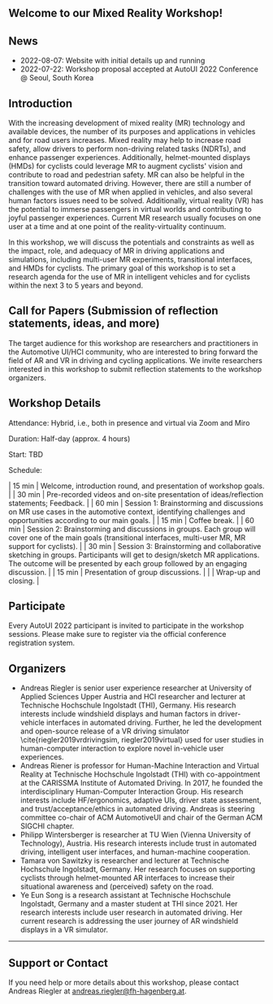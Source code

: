 ## Welcome to our Mixed Reality Workshop!

## News

- 2022-08-07: Website with initial details up and running
- 2022-07-22: Workshop proposal accepted at AutoUI 2022 Conference @ Seoul, South Korea

## Introduction

With the increasing development of mixed reality (MR) technology and available devices, the number of its purposes and applications in vehicles and for road users increases. Mixed reality may help to increase road safety, allow drivers to perform non-driving related tasks (NDRTs), and enhance passenger experiences. Additionally, helmet-mounted displays (HMDs) for cyclists could leverage MR to augment cyclists' vision and contribute to road and pedestrian safety. MR can also be helpful in the transition toward automated driving. However, there are still a number of challenges with the use of MR when applied in vehicles, and also several human factors issues need to be solved. Additionally, virtual reality (VR) has the potential to immerse passengers in virtual worlds and contributing to joyful passenger experiences. Current MR research usually focuses on one user at a time and at one point of the reality-virtuality continuum.  

In this workshop, we will discuss the potentials and constraints as well as the impact, role, and adequacy of MR in driving applications and simulations, including multi-user MR experiments, transitional interfaces, and HMDs for cyclists. The primary goal of this workshop is to set a research agenda for the use of MR in intelligent vehicles and for cyclists within the next 3 to 5 years and beyond.

## Call for Papers (Submission of reflection statements, ideas, and more)

The target audience for this workshop are researchers and practitioners in the Automotive UI/HCI community, who are interested to bring forward the field of AR and VR in driving and cycling applications. We invite researchers interested in this workshop to submit reflection statements to the workshop organizers.

## Workshop Details

Attendance: Hybrid, i.e., both in presence and virtual via Zoom and Miro

Duration: Half-day (approx. 4 hours)

Start: TBD

Schedule:

| 15 min | Welcome, introduction round, and presentation of workshop goals.                                                                                                                                        |
| 30 min | Pre-recorded videos and on-site presentation of ideas/reflection statements; Feedback.                                                                                                                  |
| 60 min | Session 1: Brainstorming and discussions on MR use cases in the automotive context, identifying challenges and opportunities according to our main goals.                                               |
| 15 min | Coffee break.                                                                                                                                                                                           |
| 60 min | Session 2: Brainstorming and discussions in groups. Each group will cover one of the main goals (transitional interfaces, multi-user MR, MR support for cyclists).                                      |
| 30 min | Session 3: Brainstorming and collaborative sketching in groups. Participants will get to design/sketch MR applications. The outcome will be presented by each group followed by an engaging discussion. |
| 15 min | Presentation of group discussions.                                                                                                                                                                      |
|        | Wrap-up and closing.                                                                                                                                                                                    |

## Participate
Every AutoUI 2022 participant is invited to participate in the workshop sessions. Please make sure to register via the official conference registration system.

## Organizers

- Andreas Riegler is senior user experience researcher at University of Applied Sciences Upper Austria and HCI researcher and lecturer at Technische Hochschule Ingolstadt (THI), Germany. His research interests include windshield displays and human factors in driver-vehicle interfaces in automated driving. Further, he led the development and open-source release of a VR driving simulator \cite{riegler2019vrdrivingsim, riegler2019virtual} used for user studies in human-computer interaction to explore novel in-vehicle user experiences.
- Andreas Riener is professor for Human-Machine Interaction and Virtual Reality at Technische Hochschule Ingolstadt (THI) with co-appointment at the CARISSMA Institute of Automated Driving. In 2017, he founded the interdisciplinary Human-Computer Interaction Group. His research interests include HF/ergonomics, adaptive UIs, driver state assessment, and trust/acceptance/ethics in automated driving. Andreas is steering committee co-chair of ACM AutomotiveUI and chair of the German ACM SIGCHI chapter.
- Philipp Wintersberger is researcher at TU Wien (Vienna University of Technology), Austria. His research interests include trust in automated driving, intelligent user interfaces, and human-machine cooperation.
- Tamara von Sawitzky is researcher and lecturer at Technische Hochschule Ingolstadt, Germany. Her research focuses on supporting cyclists through helmet-mounted AR interfaces to increase their situational awareness and (perceived) safety on the road.
- Ye Eun Song is a research assistant at Technische Hochschule Ingolstadt, Germany and a master student at THI since 2021. Her research interests include user research in automated driving. Her current research is addressing the user journey of AR windshield displays in a VR simulator.

---

## Support or Contact

If you need help or more details about this workshop, please contact Andreas Riegler at <andreas.riegler@fh-hagenberg.at>.

